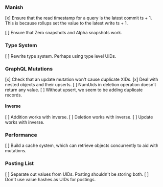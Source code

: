 ### Manish

[x] Ensure that the read timestamp for a query is the latest
  commit ts + 1. This is because rollups set the value to the latest write
  ts + 1.

[ ] Ensure that Zero snapshots and Alpha snapshots work.

### Type System

[ ] Rewrite type system. Perhaps using type level UIDs.

### GraphQL Mutations

[x] Check that an update mutation won't cause duplicate XIDs.
[x] Deal with nested objects and their upserts.
[ ] NumUids in deletion operation doesn't return any value.
[ ] Without upsert, we seem to be adding duplicate records.

#### Inverse

[ ] Addition works with inverse.
[ ] Deletion works with inverse.
[ ] Update works with inverse.

### Performance

[ ] Build a cache system, which can retrieve objects concurrently to aid with mutations.

### Posting List

[ ] Separate out values from UIDs. Posting shouldn't be storing both.
[ ] Don't use value hashes as UIDs for postings.
